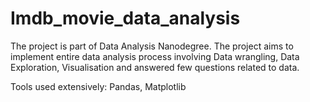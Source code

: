 # Imdb_movie_data_analysis
The project is part of Data Analysis Nanodegree.
The project aims to implement entire data analysis process involving Data wrangling, Data Exploration, Visualisation and answered few questions related to data.

Tools used extensively: Pandas, Matplotlib
